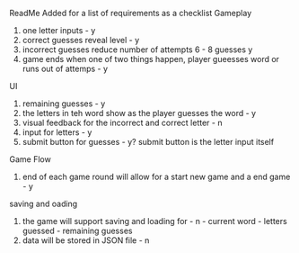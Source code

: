 ReadMe Added for a list of requirements as a checklist
Gameplay
1. one letter inputs - y
2. correct guesses reveal level - y
3. incorrect guesses reduce number of attempts 6 - 8 guesses y
4. game ends when one of two things happen, player gueesses word or runs out of attemps - y

UI
1. remaining guesses - y
2. the letters in teh word show as the player guesses the word - y
3.  visual feedback for the incorrect and correct letter - n
4.  input for letters - y
5.  submit button for guesses  - y? submit button is the letter input itself

Game Flow
1. end of each game round will allow for a start new game and a end game - y

saving and oading
1. the game will support saving and loading for - n
        - current word 
        - letters guessed
        - remaining guesses
3.  data will be stored in JSON file - n

    
